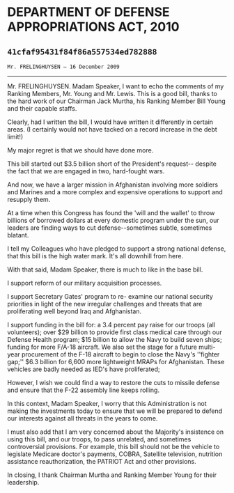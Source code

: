 # DEPARTMENT OF DEFENSE APPROPRIATIONS ACT, 2010
## `41cfaf95431f84f86a557534ed782888`
`Mr. FRELINGHUYSEN — 16 December 2009`

---


Mr. FRELINGHUYSEN. Madam Speaker, I want to echo the comments of my 
Ranking Members, Mr. Young and Mr. Lewis. This is a good bill, thanks 
to the hard work of our Chairman Jack Murtha, his Ranking Member Bill 
Young and their capable staffs.

Clearly, had I written the bill, I would have written it differently 
in certain areas. (I certainly would not have tacked on a record 
increase in the debt limit!)

My major regret is that we should have done more.

This bill started out $3.5 billion short of the President's request-- 
despite the fact that we are engaged in two, hard-fought wars.

And now, we have a larger mission in Afghanistan involving more 
soldiers and Marines and a more complex and expensive operations to 
support and resupply them.

At a time when this Congress has found the 'will and the wallet' to 
throw billions of borrowed dollars at every domestic program under the 
sun, our leaders are finding ways to cut defense--sometimes subtle, 
sometimes blatant.

I tell my Colleagues who have pledged to support a strong national 
defense, that this bill is the high water mark. It's all downhill from 
here.

With that said, Madam Speaker, there is much to like in the base 
bill.

I support reform of our military acquisition processes.

I support Secretary Gates' program to re- examine our national 
security priorities in light of the new irregular challenges and 
threats that are proliferating well beyond Iraq and Afghanistan.

I support funding in the bill for: a 3.4 percent pay raise for our 
troops (all volunteers); over $29 billion to provide first class 
medical care through our Defense Health program; $15 billion to allow 
the Navy to build seven ships; funding for more F/A-18 aircraft. We 
also set the stage for a future multi-year procurement of the F-18 
aircraft to begin to close the Navy's ''fighter gap;'' $6.3 billion for 
6,600 more lightweight MRAPs for Afghanistan. These vehicles are badly 
needed as IED's have proliferated;

However, I wish we could find a way to restore the cuts to missile 
defense and ensure that the F-22 assembly line keeps rolling.

In this context, Madam Speaker, I worry that this Administration is 
not making the investments today to ensure that we will be prepared to 
defend our interests against all threats in the years to come.

I must also add that I am very concerned about the Majority's 
insistence on using this bill, and our troops, to pass unrelated, and 
sometimes controversial provisions. For example, this bill should not 
be the vehicle to legislate Medicare doctor's payments, COBRA, 
Satellite television, nutrition assistance reauthorization, the PATRIOT 
Act and other provisions.

In closing, I thank Chairman Murtha and Ranking Member Young for 
their leadership.